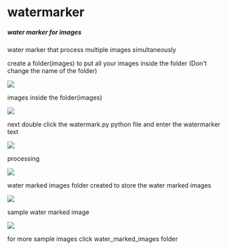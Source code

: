 watermarker
===========

##### water marker for images

water marker that  process multiple images simultaneously

create a folder(images) to  put all your images inside the folder (Don't change the name of the folder)

<img src = "https://raw.githubusercontent.com/bhaskar4n/watermarker/master/screen%20shots/one.PNG"/>

images inside the folder(images)

<img src ="https://raw.githubusercontent.com/bhaskar4n/watermarker/master/screen%20shots/two.PNG"/>

next double click the watermark.py python file and enter the watermarker text

<img src = "https://raw.githubusercontent.com/bhaskar4n/watermarker/master/screen%20shots/four.PNG"/>

processing 

<img src = "https://raw.githubusercontent.com/bhaskar4n/watermarker/master/screen%20shots/five.PNG"/>

water marked images folder created to store the water marked images

<img src = "https://raw.githubusercontent.com/bhaskar4n/watermarker/master/screen%20shots/six.PNG"/>

sample water marked image

<img src = "https://raw.githubusercontent.com/bhaskar4n/watermarker/master/screen%20shots/seven.PNG"/>


for more sample images click water_marked_images folder
